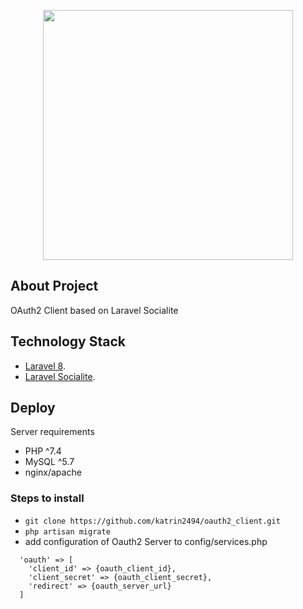 <p align="center"><a href="https://laravel.com" target="_blank"><img src="https://raw.githubusercontent.com/laravel/art/master/logo-lockup/5%20SVG/2%20CMYK/1%20Full%20Color/laravel-logolockup-cmyk-red.svg" width="400"></a></p>

## About Project

OAuth2 Client based on Laravel Socialite

## Technology Stack
- [Laravel 8](https://laravel.com/docs/8.x).
- [Laravel Socialite](https://laravel.com/docs/8.x/socialite).

## Deploy

Server requirements
- PHP ^7.4
- MySQL ^5.7
- nginx/apache

### Steps to install
- ``git clone https://github.com/katrin2494/oauth2_client.git``
- ``php artisan migrate``
- add configuration of Oauth2 Server to config/services.php
```
  'oauth' => [
    'client_id' => {oauth_client_id},
    'client_secret' => {oauth_client_secret},
    'redirect' => {oauth_server_url}
  ]
```
